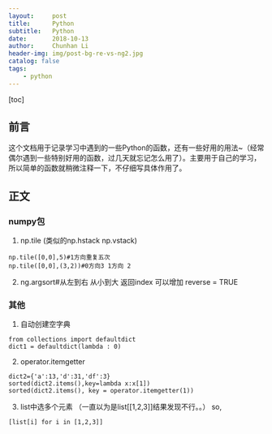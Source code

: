 ```yaml
---
layout:     post
title:      Python
subtitle:   Python
date:       2018-10-13
author:     Chunhan Li
header-img: img/post-bg-re-vs-ng2.jpg
catalog: false
tags:
    - python
---
```


[toc]

## 前言
这个文档用于记录学习中遇到的一些Python的函数，还有一些好用的用法~（经常偶尔遇到一些特别好用的函数，过几天就忘记怎么用了）。主要用于自己的学习，所以简单的函数就稍微注释一下，不仔细写具体作用了。

## 正文
### numpy包
1. np.tile (类似的np.hstack np.vstack)
```
np.tile([0,0],5)#1方向重复五次
np.tile([0,0],(3,2))#0方向3 1方向 2
```
2. ng.argsort#从左到右 从小到大 返回index 可以增加 reverse = TRUE

### 其他
1. 自动创建空字典
```
from collections import defaultdict
dict1 = defaultdict(lambda : 0)
```

2. operator.itemgetter
```
dict2={'a':13,'d':31,'df':3}
sorted(dict2.items(),key=lambda x:x[1])
sorted(dict2.items(), key = operator.itemgetter(1))
```

3. list中选多个元素 （一直以为是list[[1,2,3]]结果发现不行。。）
so,
```
[list[i] for i in [1,2,3]]
```
